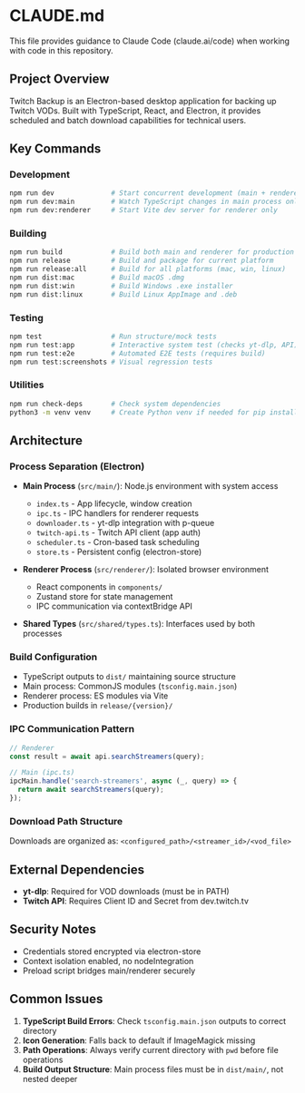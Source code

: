 # CLAUDE.md

This file provides guidance to Claude Code (claude.ai/code) when working with code in this repository.

## Project Overview

Twitch Backup is an Electron-based desktop application for backing up Twitch VODs. Built with TypeScript, React, and Electron, it provides scheduled and batch download capabilities for technical users.

## Key Commands

### Development
```bash
npm run dev              # Start concurrent development (main + renderer with hot reload)
npm run dev:main         # Watch TypeScript changes in main process only
npm run dev:renderer     # Start Vite dev server for renderer only
```

### Building
```bash
npm run build            # Build both main and renderer for production
npm run release          # Build and package for current platform
npm run release:all      # Build for all platforms (mac, win, linux)
npm run dist:mac         # Build macOS .dmg
npm run dist:win         # Build Windows .exe installer
npm run dist:linux       # Build Linux AppImage and .deb
```

### Testing
```bash
npm test                 # Run structure/mock tests
npm run test:app         # Interactive system test (checks yt-dlp, API)
npm run test:e2e         # Automated E2E tests (requires build)
npm run test:screenshots # Visual regression tests
```

### Utilities
```bash
npm run check-deps       # Check system dependencies
python3 -m venv venv     # Create Python venv if needed for pip installs
```

## Architecture

### Process Separation (Electron)
- **Main Process** (`src/main/`): Node.js environment with system access
  - `index.ts` - App lifecycle, window creation
  - `ipc.ts` - IPC handlers for renderer requests
  - `downloader.ts` - yt-dlp integration with p-queue
  - `twitch-api.ts` - Twitch API client (app auth)
  - `scheduler.ts` - Cron-based task scheduling
  - `store.ts` - Persistent config (electron-store)

- **Renderer Process** (`src/renderer/`): Isolated browser environment
  - React components in `components/`
  - Zustand store for state management
  - IPC communication via contextBridge API

- **Shared Types** (`src/shared/types.ts`): Interfaces used by both processes

### Build Configuration
- TypeScript outputs to `dist/` maintaining source structure
- Main process: CommonJS modules (`tsconfig.main.json`)
- Renderer process: ES modules via Vite
- Production builds in `release/{version}/`

### IPC Communication Pattern
```typescript
// Renderer
const result = await api.searchStreamers(query);

// Main (ipc.ts)
ipcMain.handle('search-streamers', async (_, query) => {
  return await searchStreamers(query);
});
```

### Download Path Structure
Downloads are organized as: `<configured_path>/<streamer_id>/<vod_file>`

## External Dependencies

- **yt-dlp**: Required for VOD downloads (must be in PATH)
- **Twitch API**: Requires Client ID and Secret from dev.twitch.tv

## Security Notes

- Credentials stored encrypted via electron-store
- Context isolation enabled, no nodeIntegration
- Preload script bridges main/renderer securely

## Common Issues

1. **TypeScript Build Errors**: Check `tsconfig.main.json` outputs to correct directory
2. **Icon Generation**: Falls back to default if ImageMagick missing
3. **Path Operations**: Always verify current directory with `pwd` before file operations
4. **Build Output Structure**: Main process files must be in `dist/main/`, not nested deeper
